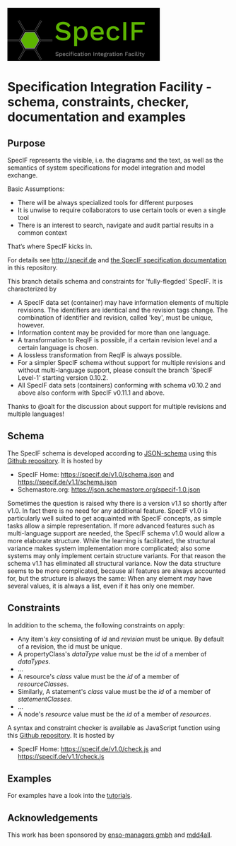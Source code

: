 ![SpecIF - Specification Integration Facility](./logo/specif-logo-120.png)

# Specification Integration Facility - schema, constraints, checker, documentation and examples

## Purpose
SpecIF represents the visible, i.e. the diagrams and the text, as well as the semantics of system specifications for model integration and model exchange.

Basic Assumptions:
- There will be always specialized tools for different purposes
- It is unwise to require collaborators to use certain tools or even a single tool
- There is an interest to search, navigate and audit partial results in a common context

That‘s where SpecIF kicks in.


For details see http://specif.de and [the SpecIF specification documentation](./documentation/Readme.md) in this repository.

This branch details schema and constraints for 'fully-flegded' SpecIF. It is characterized by
- A SpecIF data set (container) may have information elements of multiple revisions. The identifiers are identical and the revision tags change. 
The combination of identifier and revision, called 'key', must be unique, however. 
- Information content may be provided for more than one language.
- A transformation to ReqIF is possible, if a certain revision level and a certain language is chosen.
- A lossless transformation from ReqIF is always possible.
- For a simpler SpecIF schema without support for multiple revisions and without multi-language support, please consult the branch 'SpecIF Level-1' starting version 0.10.2.
- All SpecIF data sets (containers) conforming with schema v0.10.2 and above also conform with SpecIF v0.11.1 and above.

Thanks to @oalt for the discussion about support for multiple revisions and multiple languages!

## Schema

The SpecIF schema is developed according to [JSON-schema](http://json-schema.org) using this [Github repository](./schema/). It is hosted by
- SpecIF Home: https://specif.de/v1.0/schema.json and https://specif.de/v1.1/schema.json
- Schemastore.org: https://json.schemastore.org/specif-1.0.json

Sometimes the question is raised why there is a version v1.1 so shortly after v1.0. In fact there is no need for any additional feature. 
SpecIF v1.0 is particularly well suited to get acquainted with SpecIF concepts, as simple tasks allow a simple representation. 
If more advanced features such as multi-language support are needed, the SpecIF schema v1.0 would allow a more elaborate structure. 
While the learning is facilitated, the structural variance makes system implementation more complicated; also some systems may only implement certain structure variants.
For that reason the schema v1.1 has eliminated all structural variance. Now the data structure seems to be more complicated, because all features are always accounted for,
but the structure is always the same: When any element *may* have several values, it is always a list, even if it has only one member.

## Constraints

In addition to the schema, the following constraints on apply:
- Any item's *key* consisting of *id* and *revision* must be unique. By default of a revision, the id must be unique.
- A propertyClass's *dataType* value must be the *id* of a member of *dataTypes*.
- ... 
- A resource's *class* value must be the *id* of a member of *resourceClasses*. 
- Similarly, A statement's *class* value must be the *id* of a member of *statementClasses*.
- ...
- A node's *resource* value must be the *id* of a member of *resources*.

A syntax and constraint checker is available as JavaScript function using this [Github repository](./check/). It is hosted by 
- SpecIF Home: https://specif.de/v1.0/check.js and https://specif.de/v1.1/check.js

## Examples

For examples have a look into the [tutorials](./tutorials/Readme.md).

## Acknowledgements
This work has been sponsored by [enso-managers gmbh](http://enso-managers.de) and [mdd4all](http://mdd4all.de).
